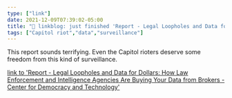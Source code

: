 ```yaml
---
type: ["link"]
date: 2021-12-09T07:39:02-05:00
title: "🔗 linkblog: just finished 'Report - Legal Loopholes and Data for Dollars: How Law Enforcement and Intelligence Agencies Are Buying Your Data from Brokers - Center for Democracy and Technology'"
tags: ["Capitol riot","data","surveillance"]
---
```

This report sounds terrifying. Even the Capitol rioters deserve some freedom from this kind of surveillance.
 
[link to 'Report - Legal Loopholes and Data for Dollars: How Law Enforcement and Intelligence Agencies Are Buying Your Data from Brokers - Center for Democracy and Technology'](https://cdt.org/insights/report-legal-loopholes-and-data-for-dollars-how-law-enforcement-and-intelligence-agencies-are-buying-your-data-from-brokers/?utm_source=rss)
